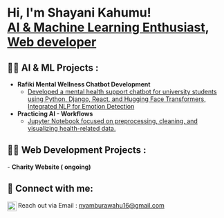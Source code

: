 <h1>Hi, I'm Shayani Kahumu! <br/><a href="https://github.com/joshmadakor1">AI & Machine Learning Enthusiast</a>, <a href="https://www.linkedin.com/in/joshmadakor/">Web developer</a>

<h2>👨‍💻 AI & ML Projects :</h2>

- <b>Rafiki Mental Wellness Chatbot Development</b>
  - [Developed a mental health support chatbot for university students using Python, Django, React, and Hugging Face Transformers, Integrated NLP for Emotion Detection](https://github.com/shlavin/project)
- <b> Practicing AI - Workflows</b>
  - [Jupyter Notebook focused on preprocessing, cleaning, and visualizing health-related data. ](https://github.com/shlavin/AI-workflows)

<h2>👨‍💻 Web Development Projects :</h2>
- <b>Charity Website ( ongoing) </b>


<h2> 🤳 Connect with me:</h2>

Reach out via Email : nyamburawahu16@gmail.com
[<img align="left" alt="ShayaniKahumu | LinkedIn" width="22px" src="https://cdn.jsdelivr.net/npm/simple-icons@v3/icons/linkedin.svg" />][linkedin]


[linkedin]: https://www.linkedin.com/in/shayani-kahumu-267983260/

